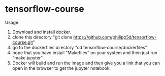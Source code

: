 # tensorflow-course

Usage:
1. Download and install docker.
2. clone this directory "git clone https://github.com/philipp5d/tensorflow-course.git"
3. go to the dockerfiles directory "cd tensorflow-course/dockerfiles"
4. hope that you have install "Makefiles" on your system and then just run "make jupyter"
5. Docker will build and run the image and then give you a link that you can open in the browser to get the jupyter notebook.
